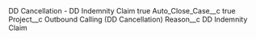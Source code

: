 <?xml version="1.0" encoding="UTF-8"?>
<CustomMetadata xmlns="http://soap.sforce.com/2006/04/metadata" xmlns:xsi="http://www.w3.org/2001/XMLSchema-instance" xmlns:xsd="http://www.w3.org/2001/XMLSchema">
    <label>DD Cancellation - DD Indemnity Claim</label>
    <protected>true</protected>
    <values>
        <field>Auto_Close_Case__c</field>
        <value xsi:type="xsd:boolean">true</value>
    </values>
    <values>
        <field>Project__c</field>
        <value xsi:type="xsd:string">Outbound Calling (DD Cancellation)</value>
    </values>
    <values>
        <field>Reason__c</field>
        <value xsi:type="xsd:string">DD Indemnity Claim</value>
    </values>
</CustomMetadata>

